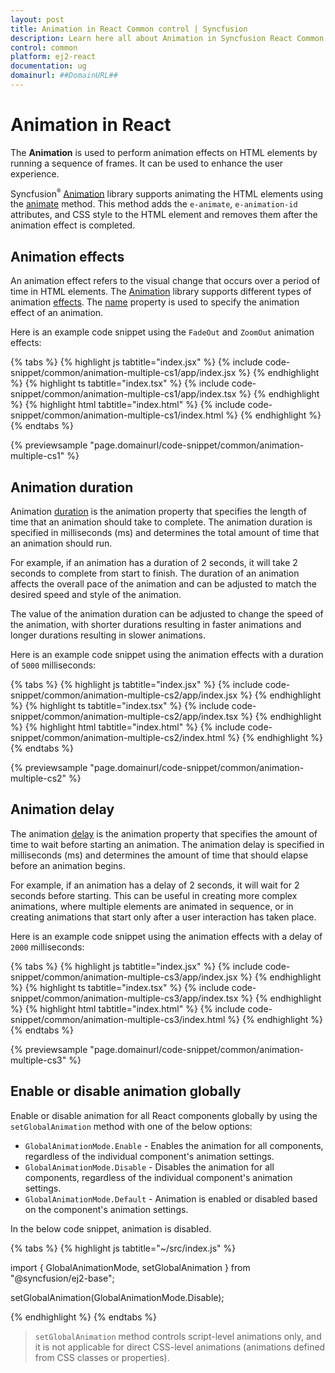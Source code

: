 ```yaml
---
layout: post
title: Animation in React Common control | Syncfusion
description: Learn here all about Animation in Syncfusion React Common control of Syncfusion Essential JS 2 and more.
control: common
platform: ej2-react
documentation: ug
domainurl: ##DomainURL##
---
```


# Animation in React

The **Animation** is used to perform animation effects on HTML elements by running a sequence of frames. It can be used to enhance the user experience.

Syncfusion<sup style="font-size:70%">&reg;</sup> [Animation](https://ej2.syncfusion.com/documentation/api/base/animation/) library supports animating the HTML elements using the [animate](https://ej2.syncfusion.com/documentation/api/base/animation/#animate) method. This method adds the `e-animate`, `e-animation-id` attributes, and CSS style to the HTML element and removes them after the animation effect is completed.

## Animation effects

An animation effect refers to the visual change that occurs over a period of time in HTML elements. The [Animation](https://ej2.syncfusion.com/documentation/api/base/animation/) library supports different types of animation [effects](https://ej2.syncfusion.com/documentation/api/base/effect/#effect). The [name](https://ej2.syncfusion.com/documentation/api/base/animation/#name) property is used to specify the animation effect of an animation.

Here is an example code snippet using the `FadeOut` and `ZoomOut` animation effects:

{% tabs %}
{% highlight js tabtitle="index.jsx" %}
{% include code-snippet/common/animation-multiple-cs1/app/index.jsx %}
{% endhighlight %}
{% highlight ts tabtitle="index.tsx" %}
{% include code-snippet/common/animation-multiple-cs1/app/index.tsx %}
{% endhighlight %}
{% highlight html tabtitle="index.html" %}
{% include code-snippet/common/animation-multiple-cs1/index.html %}
{% endhighlight %}
{% endtabs %}
        
{% previewsample "page.domainurl/code-snippet/common/animation-multiple-cs1" %}

## Animation duration

Animation [duration](https://ej2.syncfusion.com/documentation/api/base/animation/#duration) is the animation property that specifies the length of time that an animation should take to complete. The animation duration is specified in milliseconds (ms) and determines the total amount of time that an animation should run.

For example, if an animation has a duration of 2 seconds, it will take 2 seconds to complete from start to finish. The duration of an animation affects the overall pace of the animation and can be adjusted to match the desired speed and style of the animation.

The value of the animation duration can be adjusted to change the speed of the animation, with shorter durations resulting in faster animations and longer durations resulting in slower animations.

Here is an example code snippet using the animation effects with a duration of `5000` milliseconds:

{% tabs %}
{% highlight js tabtitle="index.jsx" %}
{% include code-snippet/common/animation-multiple-cs2/app/index.jsx %}
{% endhighlight %}
{% highlight ts tabtitle="index.tsx" %}
{% include code-snippet/common/animation-multiple-cs2/app/index.tsx %}
{% endhighlight %}
{% highlight html tabtitle="index.html" %}
{% include code-snippet/common/animation-multiple-cs2/index.html %}
{% endhighlight %}
{% endtabs %}
        
{% previewsample "page.domainurl/code-snippet/common/animation-multiple-cs2" %}

## Animation delay

The animation [delay](https://ej2.syncfusion.com/documentation/api/base/animation/#delay) is the animation property that specifies the amount of time to wait before starting an animation. The animation delay is specified in milliseconds (ms) and determines the amount of time that should elapse before an animation begins.

For example, if an animation has a delay of 2 seconds, it will wait for 2 seconds before starting. This can be useful in creating more complex animations, where multiple elements are animated in sequence, or in creating animations that start only after a user interaction has taken place.

Here is an example code snippet using the animation effects with a delay of `2000` milliseconds:

{% tabs %}
{% highlight js tabtitle="index.jsx" %}
{% include code-snippet/common/animation-multiple-cs3/app/index.jsx %}
{% endhighlight %}
{% highlight ts tabtitle="index.tsx" %}
{% include code-snippet/common/animation-multiple-cs3/app/index.tsx %}
{% endhighlight %}
{% highlight html tabtitle="index.html" %}
{% include code-snippet/common/animation-multiple-cs3/index.html %}
{% endhighlight %}
{% endtabs %}
        
{% previewsample "page.domainurl/code-snippet/common/animation-multiple-cs3" %}

## Enable or disable animation globally

Enable or disable animation for all React components globally by using the `setGlobalAnimation` method with one of the below options:

* `GlobalAnimationMode.Enable` - Enables the animation for all components, regardless of the individual component's animation settings.
* `GlobalAnimationMode.Disable` - Disables the animation for all components, regardless of the individual component's animation settings.
* `GlobalAnimationMode.Default` - Animation is enabled or disabled based on the component's animation settings.

In the below code snippet, animation is disabled.

{% tabs %}
{% highlight js tabtitle="~/src/index.js" %}

import { GlobalAnimationMode, setGlobalAnimation } from "@syncfusion/ej2-base";

setGlobalAnimation(GlobalAnimationMode.Disable);

{% endhighlight %}
{% endtabs %}

> `setGlobalAnimation` method controls script-level animations only, and it is not applicable for direct CSS-level animations (animations defined from CSS classes or properties).